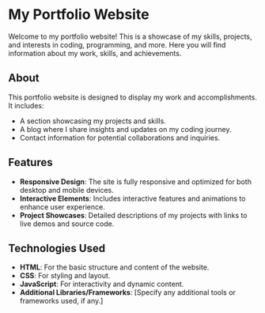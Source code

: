 # My Portfolio Website

Welcome to my portfolio website! This is a showcase of my skills, projects, and interests in coding, programming, and more. Here you will find information about my work, skills, and achievements.

## About

This portfolio website is designed to display my work and accomplishments. It includes:
- A section showcasing my projects and skills.
- A blog where I share insights and updates on my coding journey.
- Contact information for potential collaborations and inquiries.

## Features

- **Responsive Design**: The site is fully responsive and optimized for both desktop and mobile devices.
- **Interactive Elements**: Includes interactive features and animations to enhance user experience.
- **Project Showcases**: Detailed descriptions of my projects with links to live demos and source code.

## Technologies Used

- **HTML**: For the basic structure and content of the website.
- **CSS**: For styling and layout.
- **JavaScript**: For interactivity and dynamic content.
- **Additional Libraries/Frameworks**: [Specify any additional tools or frameworks used, if any.]
